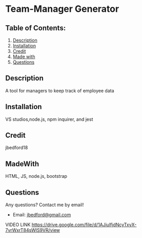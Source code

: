 # Team-Manager Generator
## Table of Contents:
1. [Description](#description)
2. [Installation](#install)
3. [Credit](#credit)
4. [Made with](#MadeWith)
5. [Questions](#questions)
## Description
A tool for managers to keep track of employee data
## Installation
VS studios,node.js, npm inquirer, and jest
## Credit
jbedford18
## MadeWith
HTML, JS, node.js, bootstrap
## Questions
Any questions? Contact me by email!
* Email: jbedford@gmail.com

VIDEO LINK
https://drive.google.com/file/d/1AJiulfjdNcyTxyX-7vrWxrT84sWIS9VR/view
